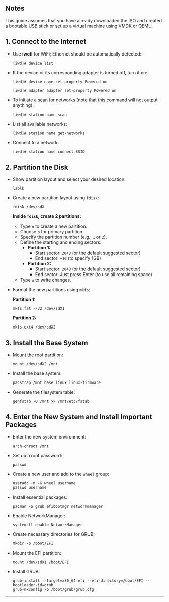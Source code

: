 
## Notes
This guide assumes that you have already downloaded the ISO and created a bootable USB stick or set up a virtual machine using VMDK or QEMU.

## 1. Connect to the Internet

- Use **iwctl** for WiFi; Ethernet should be automatically detected:

    ```
    [iwd]# device list
    ```

- If the device or its corresponding adapter is turned off, turn it on:

    ```
    [iwd]# device name set-property Powered on
    ```
    ```
    [iwd]# adapter adapter set-property Powered on
    ```

- To initiate a scan for networks (note that this command will not output anything):

    ```
    [iwd]# station name scan
    ```

- List all available networks:

    ```
    [iwd]# station name get-networks
    ```

- Connect to a network:

    ```
    [iwd]# station name connect SSID
    ```

## 2. Partition the Disk

- Show partition layout and select your desired location:

    ```
    lsblk
    ```

- Create a new partition layout using `fdisk`:

    ```
    fdisk /dev/sdX
    ```

    **Inside `fdisk`, create 2 partitions:**
    - Type `n` to create a new partition.
    - Choose `p` for primary partition.
    - Specify the partition number (e.g., `1` or `2`).
    - Define the starting and ending sectors:
      - **Partition 1:**
        - Start sector: `2048` (or the default suggested sector)
        - End sector: `+1G` (to specify 1GB)
      - **Partition 2:**
        - Start sector: `2048` (or the default suggested sector)
        - End sector: Just press Enter (to use all remaining space)
    - Type `w` to write changes.

- Format the new partitions using `mkfs`:

    **Partition 1:**
    ```
    mkfs.fat -F32 /dev/sdX1
    ```

    **Partition 2:**
    ```
    mkfs.ext4 /dev/sdX2
    ```

## 3. Install the Base System

- Mount the root partition:

    ```
    mount /dev/sdX2 /mnt
    ```

- Install the base system:

    ```
    pacstrap /mnt base linux linux-firmware
    ```

- Generate the filesystem table:

    ```
    genfstab -U /mnt >> /mnt/etc/fstab
    ```

## 4. Enter the New System and Install Important Packages

- Enter the new system environment:

    ```
    arch-chroot /mnt
    ```

- Set up a root password:

    ```
    passwd
    ```

- Create a new user and add to the `wheel` group:

    ```
    useradd -m -G wheel username
    passwd username
    ```

- Install essential packages:

    ```
    pacman -S grub efibootmgr networkmanager
    ```

- Enable NetworkManager:

    ```
    systemctl enable NetworkManager
    ```

- Create necessary directories for GRUB:

    ```
    mkdir -p /boot/EFI
    ```

- Mount the EFI partition:

    ```
    mount /dev/sdX1 /boot/EFI
    ```

- Install GRUB:

    ```
    grub-install --target=x86_64-efi --efi-directory=/boot/EFI --bootloader-id=grub
    grub-mkconfig -o /boot/grub/grub.cfg
    ```

---

